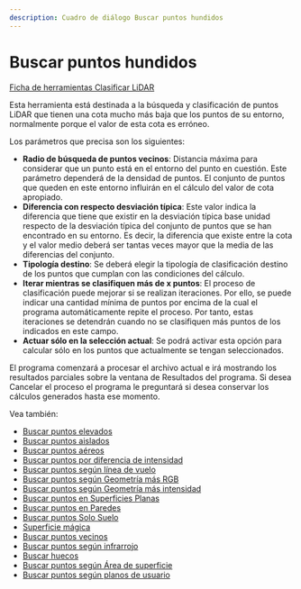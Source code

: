```yaml
---
description: Cuadro de diálogo Buscar puntos hundidos
---
```


# Buscar puntos hundidos

[Ficha de herramientas Clasificar LiDAR](../../fichas-de-herramientas/ficha-de-herramientas-clasificar-lidar.md)

Esta herramienta está destinada a la búsqueda y clasificación de puntos LiDAR que tienen una cota mucho más baja que los puntos de su entorno, normalmente porque el valor de esta cota es erróneo.

Los parámetros que precisa son los siguientes:

* **Radio de búsqueda de puntos vecinos**: Distancia máxima para considerar que un punto está en el entorno del punto en cuestión. Este parámetro dependerá de la densidad de puntos. El conjunto de puntos que queden en este entorno influirán en el cálculo del valor de cota apropiado.
* **Diferencia con respecto desviación típica**: Este valor indica la diferencia que tiene que existir en la desviación típica base unidad respecto de la desviación típica del conjunto de puntos que se han encontrado en su entorno. Es decir, la diferencia que existe entre la cota y el valor medio deberá ser tantas veces mayor que la media de las diferencias del conjunto.
* **Tipología destino**: Se deberá elegir la tipología de clasificación destino de los puntos que cumplan con las condiciones del cálculo.
* **Iterar mientras se clasifiquen más de x puntos**: El proceso de clasificación puede mejorar si se realizan iteraciones. Por ello, se puede indicar una cantidad mínima de puntos por encima de la cual el programa automáticamente repite el proceso. Por tanto, estas iteraciones se detendrán cuando no se clasifiquen más puntos de los indicados en este campo.
* **Actuar sólo en la selección actual**: Se podrá activar esta opción para calcular sólo en los puntos que actualmente se tengan seleccionados.

El programa comenzará a procesar el archivo actual e irá mostrando los resultados parciales sobre la ventana de Resultados del programa. Si desea Cancelar el proceso el programa le preguntará si desea conservar los cálculos generados hasta ese momento.

Vea también:

* [Buscar puntos elevados](buscar-puntos-elevados.md)
* [Buscar puntos aislados](buscar-puntos-aislados.md)
* [Buscar puntos aéreos](buscar-puntos-aereos.md)
* [Buscar puntos por diferencia de intensidad](buscar-puntos-por-diferencia-de-intensidad.md)
* [Buscar puntos según línea de vuelo](buscar-puntos-segun-linea-de-vuelo.md)
* [Buscar puntos según Geometría más RGB](buscar-puntos-segun-geometria-mas-rgb.md)
* [Buscar puntos según Geometría más intensidad](buscar-puntos-segun-geometria-mas-intensidad.md)
* [Buscar puntos en Superficies Planas](buscar-puntos-en-superficies-planas.md)
* [Buscar puntos en Paredes](buscar-puntos-en-paredes.md)
* [Buscar puntos Solo Suelo](solo-suelo.md)
* [Superficie mágica](superficie-magica/)
* [Buscar puntos vecinos](buscar-vecinos.md)
* [Buscar puntos según infrarrojo](buscar-puntos-segun-infrarrojo.md)
* [Buscar huecos](buscar-huecos.md)
* [Buscar puntos según Área de superficie](buscar-puntos-segun-area.md)
* [Buscar puntos según planos de usuario](buscar-puntos-sobre-planos.md) 

